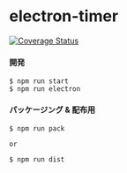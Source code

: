 # electron-timer

[![Coverage Status](https://coveralls.io/repos/github/tuki0918/electron-timer/badge.svg?branch=master)](https://coveralls.io/github/tuki0918/electron-timer?branch=master)

#### 開発

```
$ npm run start
$ npm run electron
```

#### パッケージング & 配布用

```
$ npm run pack

or

$ npm run dist
```
